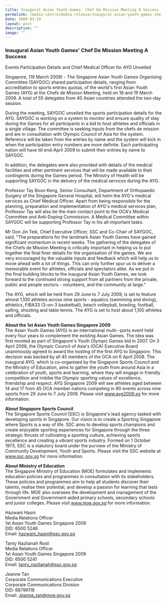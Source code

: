```yaml
---
title: Inaugural Asian Youth Games' Chef De Mission Meeting A Success
permalink: /media-centre/media-release/inaugural-asian-youth-games-chef-de-mission-meeting-a-success/
date: 2009-03-19
layout: post
description: ""
image: ""
---
```

### **Inaugural Asian Youth Games' Chef De Mission Meeting A Success**

Events Participation Details and Chief Medical Officer for AYG Unveiled

Singapore, (19 March 2009) - The Singapore Asian Youth Games Organising Committee (SAYGOC) shared participation details, ranging from accreditation to sports entries quotas, of the world's first Asian Youth Games (AYG) at the Chefs de Mission Meeting, held on 18 and 19 March 2009. A total of 55 delegates from 40 Asian countries attended the two-day session.

During the meeting, SAYGOC unveiled the sports participation details for the AYG. SAYGOC is working on a system to monitor and ensure quality of stay during the Games for all participants in a bid to host athletes and officials in a single village. The committee is seeking inputs from the chefs de mission and are in consultation with Olympic Council of Asia for the system. Reference will be taken from the entries by name and the system will kick in when the participation entry numbers are more definite. Each participating nation will have till end-April 2009 to submit their entries by name to SAYGOC.

In addition, the delegates were also provided with details of the medical facilities and other pertinent services that will be made available to their contingents during the Games period. The Ministry of Health will be supporting SAYGOC in the delivery of the medical services during the AYG.

Professor Tay Boon Keng, Senior Consultant, Department of Orthopaedic Surgery of the Singapore General Hospital, will helm the AYG's medical services as Chief Medical Officer. Apart from being responsible for the planning, preparation and implementation of AYG's medical services plan, Professor Tay will also be the main contact point to the OCA's Medical Committee and Anti-Doping Commission. A Medical Committee within SAYGOC will be supporting Professor Tay in his all-important tasks.

Mr Oon Jin Teik, Chief Executive Officer, SSC and Co-Chair of SAYGOC, said, "The preparations for the landmark Asian Youth Games have gained significant momentum in recent weeks. The gathering of the delegates of the Chefs de Mission Meeting is critically important in helping us to put together the final finer details for the organisation of the games. We are very encouraged by the valuable inputs and feedback which will help us to move ahead with a lot of things. This can only further spur us to deliver a memorable event for athletes, officials and spectators alike. As we put in the final building blocks to the inaugural Asian Youth Games, we look forward to the continued strong support from all partners from the private, public and people sectors - volunteers, and the community at large."

The AYG, which will be held from 29 June to 7 July 2009, is set to feature almost 1,100 athletes across nine sports - aquatics (swimming and diving), athletics, FIBA33 (3-on-3 basketball), beach volleyball, bowling, football, sailing, shooting and table tennis. The AYG is set to host about 1,100 athletes and officials.

**About the 1st Asian Youth Games Singapore 2009**
<br>
The Asian Youth Games (AYG) is an international multi--ports event held every four years to complement the existing Asian Games. The idea was first mooted as part of Singapore's Youth Olympic Games bid in 2007. On 3 April 2008, the Olympic Council of Asia's (OCA) Executive Board unanimously agreed to award the hosting of the first AYG to Singapore. This decision was backed by all 45 members of the OCA on 6 April 2008. The inaugural AYG, which is co-organised by the Singapore Sports Council and the Ministry of Education, aims to gather the youth from around Asia in a celebration of youth, sports and learning, where they will engage in friendly competition and imbibe the Olympic sporting values of excellence, friendship and respect. AYG Singapore 2009 will see athletes aged between 14 and 17 from 45 OCA member nations competing in 90 events across nine sports from 29 June to 7 July 2009. Please visit www.ayg2009.sg for more information.

**About Singapore Sports Council**
<br>
The Singapore Sports Council (SSC) is Singapore's lead agency tasked with developing sports in Singapore. Our vision is to create a Sporting Singapore where Sports is a way of life. SSC aims to develop sports champions and create enjoyable sporting experiences for Singapore through the three strategic thrusts of cultivating a sporting culture, achieving sports excellence and creating a vibrant sports industry. Formed on 1 October 1973, SSC is a statutory board under the purview of the Ministry of Community Development, Youth and Sports. Please visit the SSC website at www.ssc.gov.sg for more information.

**About Ministry of Education**
<br>
The Singapore Ministry of Education (MOE) formulates and implements education policies and programmes in consultation with its stakeholders. These policies and programmes aim to help all students discover their talents, realise their potential, and develop a passion for learning that lasts through life. MOE also oversees the development and management of the Government and Government-aided primary schools, secondary schools and junior colleges. Please visit www.moe.gov.sg for more information.

Hazwani Hasni
<br>
Media Relations Officer
<br>
1st Asian Youth Games Singapore 2009
<br>
DID: 6500 5246
<br>
Email: hazwani_hasni@ssc.gov.sg

Tanty Nazlianah Rosli
<br>
Media Relations Officer
<br>
1st Asian Youth Games Singapore 2009
<br>
DID: 6500 5241
<br>
Email: tanty_nazlianah@ssc.gov.sg

Jeanne Tan
<br>
Corporate Communications Executive
<br>
Corporate Communications Division
<br>
DID: 68796118
<br>
Email: Jeanne_tan@moe.gov.sg